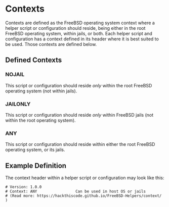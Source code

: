 # Contexts

Contexts are defined as the FreeBSD operating system context where a helper script or configuration should reside, being either in the root FreeBSD operating system, within jails, or both. Each helper script and configuration has a context defined in its header where it is best suited to be used. Those contexts are defined below.

## Defined Contexts

### NOJAIL

This script or configuration should reside *only* within the root FreeBSD operating system (not within jails).

### JAILONLY

This script or configuration should reside *only* within FreeBSD jails (not within the root operating system).

### ANY

This script or configuration should reside within either the root FreeBSD operating system, or its jails.

## Example Definition

The context header within a helper script or configuration may look like this:

```
# Version: 1.0.0
# Context: ANY                 Can be used in host OS or jails
# (Read more: https://hackthiscode.github.io/FreeBSD-Helpers/context/ )
```
